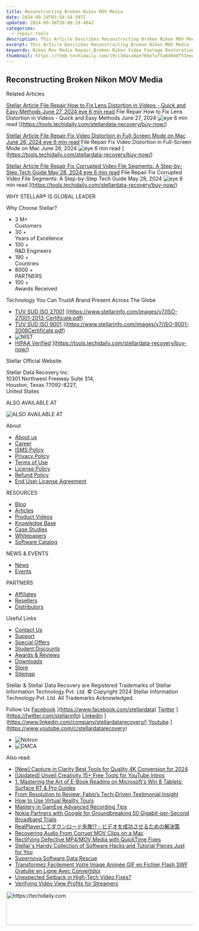 ```yaml
---
title: Reconstructing Broken Nikon MOV Media
date: 2024-09-29T03:54:54.597Z
updated: 2024-09-30T20:08:19.484Z
categories:
  - repair-tools
description: This Article Describes Reconstructing Broken Nikon MOV Media
excerpt: This Article Describes Reconstructing Broken Nikon MOV Media
keywords: Nikon Mov Media Repair,Broken Nikon Video Footage Restoration,Nikon Media Recovery Services,Reconstruction of Damaged Nikon Mov Images,Nikon Media File Repair Specialist,Restoring Nikon MOV Files,Nikon Media File Recovery Techniques
thumbnail: https://thmb.techidaily.com/19cc3daca0ae766efaf5a0d940f51eeacf8f6380658cff3e15c9f29d7f7d98eb.jpg
---
```


## Reconstructing Broken Nikon MOV Media

Related Articles

[Stellar Article File Repair  How to Fix Lens Distortion in Videos - Quick and Easy Methods June 27, 2024 eye 6 min read](https://www.stellarinfo.com/public/image/article/Quick-Ways-to-Fix-Video-Distortion-1618.jpg) File Repair  How to Fix Lens Distortion in Videos - Quick and Easy Methods June 27, 2024 ![eye](https://www.stellarinfo.com/public/newarticle/images/eye.png) 6 min read ](https://tools.techidaily.com/stellardata-recovery/buy-now/)

[Stellar Article File Repair  Fix Video Distortion in Full-Screen Mode on Mac June 26, 2024 eye 6 min read](https://www.stellarinfo.com/public/image/article/Quick-Ways-to-Fix-Video-Distortion-on-Mac-1617.jpg) File Repair  Fix Video Distortion in Full-Screen Mode on Mac June 26, 2024 ![eye](https://www.stellarinfo.com/public/newarticle/images/eye.png) 6 min read ](https://tools.techidaily.com/stellardata-recovery/buy-now/)

[Stellar Article File Repair  Fix Corrupted Video File Segments: A Step-by-Step Tech Guide May 28, 2024 eye 6 min read](https://www.stellarinfo.com/public/image/article/Fix-Corrupted-Video-File-Segments_A-Step-by-Step-Tech-Guide-1517.jpg) File Repair  Fix Corrupted Video File Segments: A Step-by-Step Tech Guide May 28, 2024 ![eye](https://www.stellarinfo.com/public/newarticle/images/eye.png) 6 min read ](https://tools.techidaily.com/stellardata-recovery/buy-now/)

 WHY STELLAR® IS GLOBAL LEADER

 Why Choose Stellar?

* 3  M+  
Customers
* 30 +  
Years of Excellence
* 100 +  
R&D Engineers
* 190 +  
Countries
* 8000 +  
PARTNERS
* 100 +  
Awards Received

 Technology You Can TrustA Brand Present Across The Globe

* [TUV SUD ISO 27001](https://www.stellarinfo.com/images/v7/tuv1.png) ](https://www.stellarinfo.com/images/v7/ISO-27001-2013-Certificate.pdf)
* [TUV SUD ISO 9001](https://www.stellarinfo.com/images/v7/tuv2.png) ](https://www.stellarinfo.com/images/v7/ISO-9001-2008Certificate.pdf)
* ![NIST](https://www.stellarinfo.com/images/v7/nist.png)
* [HIPAA Verified](https://www.stellarinfo.com/images/v7/hipa.png) ](https://tools.techidaily.com/stellardata-recovery/buy-now/)

 Stellar Official Website

 Stellar Data Recovery Inc.  
 10301 Northwest Freeway Suite 314,  
 Houston, Texas 77092-8227,  
 United States

 ALSO AVAILABLE AT

![ALSO AVAILABLE AT](https://www.stellarinfo.com/images/v7/Partners_logo_new.png)

 About

* [About us](https://tools.techidaily.com/stellardata-recovery/buy-now/)
* [Career](https://tools.techidaily.com/stellardata-recovery/buy-now/)
* [ISMS Policy](https://tools.techidaily.com/stellardata-recovery/buy-now/)
* [Privacy Policy](https://tools.techidaily.com/stellardata-recovery/buy-now/)
* [Terms of Use](https://tools.techidaily.com/stellardata-recovery/buy-now/)
* [License Policy](https://www.stellarinfo.com/software-licensing-usage.php)
* [Refund Policy](https://tools.techidaily.com/stellardata-recovery/buy-now/)
* [End User License Agreement](https://tools.techidaily.com/stellardata-recovery/buy-now/)

 RESOURCES

* [Blog](https://tools.techidaily.com/stellardata-recovery/buy-now/)
* [Articles](https://tools.techidaily.com/stellardata-recovery/buy-now/)
* [Product Videos](https://tools.techidaily.com/stellardata-recovery/buy-now/)
* [Knowledge Base](https://tools.techidaily.com/stellardata-recovery/buy-now/)
* [Case Studies](https://tools.techidaily.com/stellardata-recovery/buy-now/)
* [Whitepapers](https://tools.techidaily.com/stellardata-recovery/buy-now/)
* [Software Catalog](https://tools.techidaily.com/stellardata-recovery/buy-now/)

 NEWS & EVENTS

* [News](https://tools.techidaily.com/stellardata-recovery/buy-now/)
* [Events](https://www.stellarinfo.com/affiliate-summit/affiliate-summit.php)

 PARTNERS

* [Affiliates](https://tools.techidaily.com/stellardata-recovery/buy-now/)
* [Resellers](https://tools.techidaily.com/stellardata-recovery/buy-now/)
* [Distributors](https://tools.techidaily.com/stellardata-recovery/buy-now/)

 Useful Links

* [Contact Us](https://www.stellarinfo.com/contact/contact-us.php)
* [Support](https://tools.techidaily.com/stellardata-recovery/buy-now/)
* [Special Offers](https://tools.techidaily.com/stellardata-recovery/buy-now/)
* [Student Discounts](https://www.stellarinfo.com/student-discount/)
* [Awards & Reviews](https://tools.techidaily.com/stellardata-recovery/buy-now/)
* [Downloads](https://www.stellarinfo.com/download.php)
* [Store](https://tools.techidaily.com/stellardata-recovery/buy-now/)
* [Sitemap](https://www.stellarinfo.com/sitemap.php)

 Stellar & Stellar Data Recovery are Registered Trademarks of Stellar Information Technology Pvt. Ltd. © Copyright 2024 Stellar Information Technology Pvt. Ltd. All Trademarks Acknowledged.

Follow Us [Facebook](https://www.stellarinfo.com/Images/fb.png) ](https://www.facebook.com/stellardata) [Twitter](https://www.stellarinfo.com/Images/tw.png) ](https://twitter.com/stellarinfo) [Linkedin](https://www.stellarinfo.com/Images/in.png) ](https://www.linkedin.com/company/stellardatarecovery/) [Youtube](https://www.stellarinfo.com/newblacktheme/images/yt.png) ](https://www.youtube.com/c/stellardatarecovery)

* ![Notron](https://www.stellarinfo.com/images/v7/notron.png)
* ![DMCA](https://www.stellarinfo.com/images/v7/dmca.png)

<ins class="adsbygoogle"
     style="display:block"
     data-ad-format="autorelaxed"
     data-ad-client="ca-pub-7571918770474297"
     data-ad-slot="1223367746"></ins>

<ins class="adsbygoogle"
     style="display:block"
     data-ad-client="ca-pub-7571918770474297"
     data-ad-slot="8358498916"
     data-ad-format="auto"
     data-full-width-responsive="true"></ins>

<span class="atpl-alsoreadstyle">Also read:</span>
<div><ul>
<li><a href="https://article-tips.techidaily.com/new-capture-in-clarity-best-tools-for-quality-4k-conversion-for-2024/"><u>[New] Capture in Clarity Best Tools for Quality 4K Conversion for 2024</u></a></li>
<li><a href="https://facebook-video-share.techidaily.com/updated-unveil-creativity-15plus-free-tools-for-youtube-intros/"><u>[Updated] Unveil Creativity 15+ Free Tools for YouTube Intros</u></a></li>
<li><a href="https://techno-recovery.techidaily.com/1-mastering-the-art-of-e-book-reading-on-microsofts-win-8-tablets-surface-rt-and-pro-guides/"><u>1. Mastering the Art of E-Book Reading on Microsoft's Win 8 Tablets: Surface RT & Pro Guides</u></a></li>
<li><a href="https://data-wizards.techidaily.com/from-resolution-to-review-fabios-tech-driven-testimonial-insight/"><u>From Resolution to Review: Fabio’s Tech-Driven Testimonial Insight</u></a></li>
<li><a href="https://article-knowledge.techidaily.com/how-to-use-virtual-reality-tours/"><u>How to Use Virtual Reality Tours</u></a></li>
<li><a href="https://desktop-recording.techidaily.com/mastery-in-gameye-advanced-recording-tips/"><u>Mastery in GamEye Advanced Recording Tips</u></a></li>
<li><a href="https://some-knowledge.techidaily.com/nokia-partners-with-google-for-groundbreaking-50-gigabit-per-second-broadband-trials/"><u>Nokia Partners with Google for Groundbreaking 50 Gigabit-per-Second Broadband Trials</u></a></li>
<li><a href="https://discover-great.techidaily.com/realplayer/"><u>RealPlayerにてダウンロード失敗!? - ビデオを成功させるための解決策</u></a></li>
<li><a href="https://data-wizards.techidaily.com/recovering-audio-from-corrupt-mov-clips-on-a-mac/"><u>Recovering Audio From Corrupt MOV Clips on a Mac</u></a></li>
<li><a href="https://data-wizards.techidaily.com/rectifying-defective-mp4mov-media-with-quicktime-fixes/"><u>Rectifying Defective MP4/MOV Media with QuickTime Fixes</u></a></li>
<li><a href="https://data-wizards.techidaily.com/stellars-handy-collection-of-software-hacks-and-tutorial-pieces-just-for-you/"><u>Stellar's Handy Collection of Software Hacks and Tutorial Pieces Just for You</u></a></li>
<li><a href="https://data-wizards.techidaily.com/supernova-software-data-rescue/"><u>Supernova Software Data Rescue</u></a></li>
<li><a href="https://some-approaches.techidaily.com/transformez-facilement-votre-image-animee-gif-en-fichier-flash-swf-gratuite-en-ligne-avec-convertidor/"><u>Transformez Facilement Votre Image Animée GIF en Fichier Flash SWF Gratuite en Ligne Avec Convertidor</u></a></li>
<li><a href="https://data-wizards.techidaily.com/unexpected-setback-in-high-tech-video-fixes/"><u>Unexpected Setback in High-Tech Video Fixes?</u></a></li>
<li><a href="https://youtube-tips.techidaily.com/ying-video-view-profits-for-streamers/"><u>Verifying Video View Profits for Streamers</u></a></li>
</ul></div>

<!-- affiliate ads begin -->
<a href="https://aligracehair.sjv.io/c/5597632/2012420/19272" target="_top" id="2012420">
  <img src="//a.impactradius-go.com/display-ad/19272-2012420" border="0" alt="https://techidaily.com" width="728" height="90"/>
</a>
<img height="0" width="0" src="https://aligracehair.sjv.io/i/5597632/2012420/19272" style="position:absolute;visibility:hidden;" border="0" />
<!-- affiliate ads end -->

